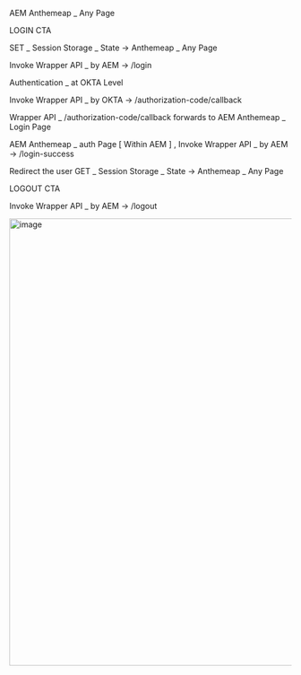 AEM Anthemeap _ Any Page 

LOGIN CTA

SET _ Session Storage _ State -> Anthemeap _ Any Page

Invoke Wrapper API _ by AEM -> /login

Authentication _ at OKTA Level

Invoke Wrapper API _ by OKTA -> /authorization-code/callback

Wrapper API _ /authorization-code/callback forwards to AEM Anthemeap _ Login Page 
 
AEM Anthemeap _ auth Page [ Within AEM ] , Invoke Wrapper API _ by AEM -> /login-success 

Redirect the user GET _ Session Storage _ State -> Anthemeap _ Any Page

LOGOUT CTA 

Invoke Wrapper API _ by AEM -> /logout



<img width="797" alt="image" src="https://user-images.githubusercontent.com/32787952/216406329-a2bd909a-e3dd-474d-9889-8686a22e9bbb.png">
